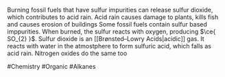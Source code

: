 Burning fossil fuels that have sulfur impurities can release sulfur dioxide, which contributes to acid rain. Acid rain causes damage to plants, kills fish and causes erosion of buildings
Some fossil fuels contain sulfur based imppurities. When burned, the sulfur reacts with oxygen, producing $\ce{ SO_{2} }$. Sulfur dioxide is an [[Brønsted–Lowry Acids|acidic]] gas. It reacts with water in the atmostphere to form sulfuric acid, which falls as acid rain. Nitrogen oxides do the same too

#Chemistry #Organic #Alkanes 